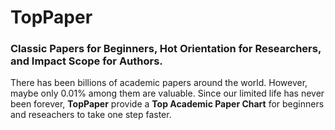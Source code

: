 # TopPaper
### Classic Papers for Beginners, Hot Orientation for Researchers, and Impact Scope for Authors.
There has been billions of academic papers around the world. However, maybe only 0.01\% among them are valuable. Since our limited life has never been forever, **TopPaper** provide a **Top Academic Paper Chart** for beginners and reseachers to take one step faster.
